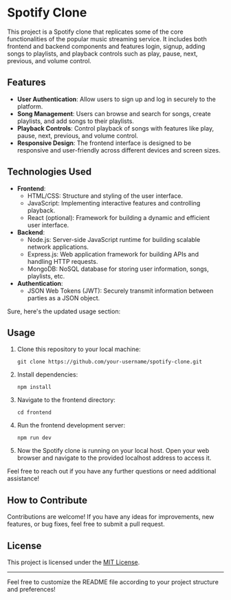 # Spotify Clone

This project is a Spotify clone that replicates some of the core functionalities of the popular music streaming service. It includes both frontend and backend components and features login, signup, adding songs to playlists, and playback controls such as play, pause, next, previous, and volume control.

## Features

- **User Authentication**: Allow users to sign up and log in securely to the platform.
- **Song Management**: Users can browse and search for songs, create playlists, and add songs to their playlists.
- **Playback Controls**: Control playback of songs with features like play, pause, next, previous, and volume control.
- **Responsive Design**: The frontend interface is designed to be responsive and user-friendly across different devices and screen sizes.

## Technologies Used

- **Frontend**:
  - HTML/CSS: Structure and styling of the user interface.
  - JavaScript: Implementing interactive features and controlling playback.
  - React (optional): Framework for building a dynamic and efficient user interface.
- **Backend**:
  - Node.js: Server-side JavaScript runtime for building scalable network applications.
  - Express.js: Web application framework for building APIs and handling HTTP requests.
  - MongoDB: NoSQL database for storing user information, songs, playlists, etc.
- **Authentication**:
  - JSON Web Tokens (JWT): Securely transmit information between parties as a JSON object.

Sure, here's the updated usage section:

## Usage

1. Clone this repository to your local machine:

   ```
   git clone https://github.com/your-username/spotify-clone.git
   ```

2. Install dependencies:

   ```
   npm install
   ```

3. Navigate to the frontend directory:

   ```
   cd frontend
   ```

4. Run the frontend development server:

   ```
   npm run dev
   ```

5. Now the Spotify clone is running on your local host. Open your web browser and navigate to the provided localhost address to access it.

Feel free to reach out if you have any further questions or need additional assistance!

## How to Contribute

Contributions are welcome! If you have any ideas for improvements, new features, or bug fixes, feel free to submit a pull request.

## License

This project is licensed under the [MIT License](LICENSE).

---

Feel free to customize the README file according to your project structure and preferences!

